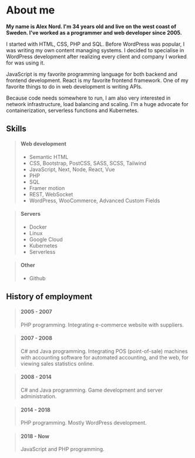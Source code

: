 # About me

**My name is Alex Nord. I'm 34 years old and live on the west coast of Sweden. I've worked as a programmer and web developer since 2005.**

I started with HTML, CSS, PHP and SQL. Before WordPress was popular, I was writing my own content managing systems. I decided to specialise in WordPress development after realizing every client and company I worked for was using it.

JavaScript is my favorite programming language for both backend and frontend development. React is my favorite frontend framework. One of my favorite things to do in web development is writing APIs.

Because code needs somewhere to run, I am also very interested in network infrastructure, load balancing and scaling. I'm a huge advocate for containerization, serverless functions and Kubernetes.

## Skills

> #### Web development
> * Semantic HTML
> * CSS, Bootstrap, PostCSS, SASS, SCSS, Tailwind
> * JavaScript, Next, Node, React, Vue
> * PHP
> * SQL
> * Framer motion
> * REST, WebSocket
> * WordPress, WooCommerce, Advanced Custom Fields

> #### Servers
> * Docker
> * Linux
> * Google Cloud
> * Kubernetes
> * Serverless

> #### Other
> * Github

## History of employment

> #### 2005 - 2007
> PHP programming. Integrating e-commerce website with suppliers.

> #### 2007 - 2008
> C# and Java programming. Integrating POS (point-of-sale) machines with accounting software for automated accounting, and the web, for viewing sales statistics online.

> #### 2008 - 2014
> C# and Java programming. Game development and server administration.

> #### 2014 - 2018
> PHP programming. Mostly WordPress development.

> #### 2018 - Now
> JavaScript and PHP programming.
